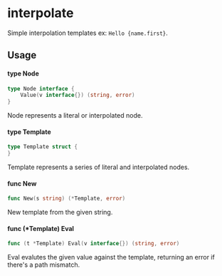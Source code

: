 # interpolate

 Simple interpolation templates ex: `Hello {name.first}`.

## Usage

#### type Node

```go
type Node interface {
	Value(v interface{}) (string, error)
}
```

Node represents a literal or interpolated node.

#### type Template

```go
type Template struct {
}
```

Template represents a series of literal and interpolated nodes.

#### func  New

```go
func New(s string) (*Template, error)
```
New template from the given string.

#### func (*Template) Eval

```go
func (t *Template) Eval(v interface{}) (string, error)
```
Eval evalutes the given value against the template, returning an error if
there's a path mismatch.
